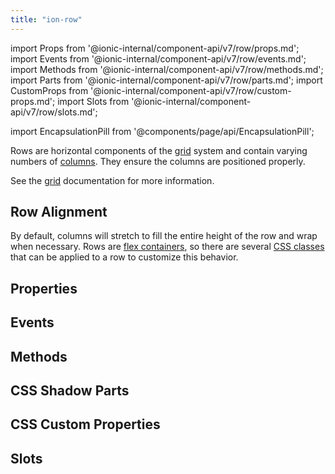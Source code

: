 ```yaml
---
title: "ion-row"
---
```

import Props from '@ionic-internal/component-api/v7/row/props.md';
import Events from '@ionic-internal/component-api/v7/row/events.md';
import Methods from '@ionic-internal/component-api/v7/row/methods.md';
import Parts from '@ionic-internal/component-api/v7/row/parts.md';
import CustomProps from '@ionic-internal/component-api/v7/row/custom-props.md';
import Slots from '@ionic-internal/component-api/v7/row/slots.md';

<head>
  <title>ion-row: Horizontal Row Components of the Grid System</title>
  <meta name="description" content="Rows are horizontal components of the grid system and contain varying numbers of columns. Read our ion-row API Docs for more information on alignment and usage." />
</head>

import EncapsulationPill from '@components/page/api/EncapsulationPill';

<EncapsulationPill type="shadow" />

Rows are horizontal components of the [grid](./grid) system and contain varying numbers of
[columns](./col). They ensure the columns are positioned properly.

See the [grid](./grid) documentation for more information.


## Row Alignment

By default, columns will stretch to fill the entire height of the row and wrap when necessary. Rows are [flex containers](https://developer.mozilla.org/en-US/docs/Glossary/Flex_Container), so there are several [CSS classes](/docs/layout/css-utilities#flex-container-properties) that can be applied to a row to customize this behavior.




## Properties
<Props />

## Events
<Events />

## Methods
<Methods />

## CSS Shadow Parts
<Parts />

## CSS Custom Properties
<CustomProps />

## Slots
<Slots />
